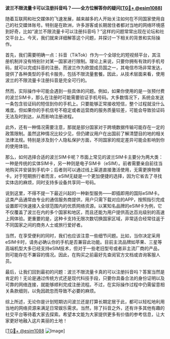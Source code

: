 **波兰不限流量卡可以注册抖音吗？——全方位解答你的疑问[[TG💪+ @esim1088](https://t.me/s/esim1088)]**

随着互联网和社交媒体的飞速发展，越来越多的人开始关注如何在不同国家使用自己的社交媒体账号。特别是在欧洲，许多游客或长期居住者都对当地的网络环境感到好奇，比如“波兰不限流量卡可以注册抖音吗？”这样的问题常常出现在论坛和社交平台上。今天，我们就来详细解答这个问题，并探讨一下相关的背景和实际操作。

首先，我们需要明确一点：抖音（TikTok）作为一个全球化的短视频平台，其注册机制并没有特别针对某一国家进行限制。理论上来说，只要你拥有有效的手机号码，就可以完成抖音的注册。而波兰作为欧盟成员国之一，其电信市场非常发达，提供了各种类型的手机卡服务，包括不限流量套餐。因此，从技术层面来看，使用波兰的不限流量卡注册抖音是完全可行的。

然而，实际操作中可能会遇到一些具体的问题。例如，如果你使用的是一张预付费的波兰SIM卡，那么在注册时可能需要验证手机号码。大多数情况下，系统会发送一条包含验证码的短信到你的手机上。只要能够正常接收短信，整个过程就没什么难度。但如果你的手机信号不稳定或者运营商的服务质量较差，可能会导致验证码无法及时到达，从而影响注册进程。

此外，还有一种情况需要注意，那就是部分国家对于跨境数据传输可能存在一定的政策限制。虽然这种情况比较少见，但仍建议用户在出国前了解清楚目的地的相关法律法规。特别是涉及到个人隐私保护方面，不同国家的规定差异可能会影响到你的使用体验。

那么，如何选择合适的波兰SIM卡呢？市面上常见的波兰SIM卡主要分为两大类：一种是传统的实体SIM卡，另一种则是电子SIM卡（eSIM）。前者需要亲自前往当地购买并安装到手机中；后者则可以通过线上渠道直接激活使用，无需更换物理卡。对于短期旅行者而言，eSIM无疑是一个更加便捷的选择，因为它省去了寻找实体店的麻烦，同时支持多设备共享同一号码。

说到这里，不得不提一下最近兴起的一种新型服务——即插即用的国际eSIM卡。这类产品通常由专业的通信服务商提供，用户只需下载对应的APP，按照指引完成设置即可快速接入全球范围内的优质网络资源。以某知名品牌的eSIM卡为例，它不仅覆盖了波兰在内的多个国家和地区，而且还能为用户提供高达百兆级别的高速上网体验。更重要的是，这种卡支持无限次数切换国家区域，非常适合经常往返于不同国家之间的商务人士或旅行爱好者。

当然，在享受便利的同时，我们也应该注意一些细节问题。比如，当你决定采用eSIM卡时，请务必确认你的手机是否兼容此功能。目前主流品牌如苹果、三星等高端机型大多已经支持eSIM技术，但对于一些老旧型号或者非主流厂商的产品，则可能存在不兼容的情况。因此，在购买之前最好先查阅官方文档或咨询客服人员。

最后，让我们回到最初的问题：波兰不限流量卡真的可以注册抖音吗？答案当然是肯定的！无论是通过传统方式还是现代科技手段，只要你具备合法的身份证明以及可靠的网络连接，就能够顺利完成注册流程。不过，在实际操作过程中仍需留意相关条款细则，以免因疏忽而导致不必要的麻烦。

综上所述，无论你是计划短期访问波兰还是打算长期定居于此，都可以轻松地利用当地的网络资源来满足日常娱乐需求。当然，除了抖音之外，还有许多其他有趣的社交平台等待着大家去探索。希望本文能为大家提供更多有价值的参考信息，让大家更好地融入这片美丽的土地！

[[TG💪+ @esim1088](https://t.me/s/esim1088) ![Image](https://i.postimg.cc/4NQfJmqS/Snipaste-2025-05-13-00-14-12.png)]